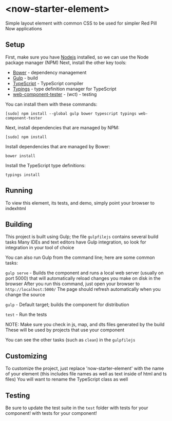 # <now-starter-element\>

Simple layout element with common CSS to be used for simpler Red Pill Now applications

## Setup

First, make sure you have [Nodejs](https://nodejsorg/) installed, so we can use the Node package manager (NPM)
Next, install the other key tools: 

* [Bower](http://bowerio/) - dependency management 
* [Gulp](http://gulpjscom/) - build
* [TypeScript](http://wwwtypescriptlangorg/) - TypeScript compiler
* [Typings](https://githubcom/typings/typings) - type definition manager for TypeScript
* [web-component-tester](https://githubcom/Polymer/web-component-tester) - (wct) - testing

You can install them with these commands:

`[sudo] npm install --global gulp bower typescript typings web-component-tester`

Next, install dependencies that are managed by NPM:

`[sudo] npm install`

Install dependencies that are managed by Bower:

`bower install`

Install the TypeScript type definitions:

`typings install`

## Running

To view this element, its tests, and demo, simply point your browser to indexhtml

## Building 

This project is built using Gulp; the file `gulpfilejs` contains several build tasks 
Many IDEs and text editors have Gulp integration, so look for integration in your tool of choice

You can also run Gulp from the command line; here are some common tasks:

`gulp serve` - Builds the component and runs a local web server (usually on port 5000) that will automatically reload changes you make on disk in the browser
After you run this command, just open your browser to `http://localhost:5000/` The page should refresh automatically when you change the source

`gulp` - Default target; builds the component for distribution

`test` - Run the tests
 
NOTE: Make sure you check in js, map, and dts files generated by the build These will be used by projects that use your component

You can see the other tasks (such as `clean`) in the `gulpfilejs`

## Customizing 

To customize the project, just replace 'now-starter-element' with the name of your element (this includes file names as well as text inside of html and ts files) 
You will want to rename the TypeScript class as well

## Testing

Be sure to update the test suite in the `test` folder with tests for your component!
with tests for your component!
